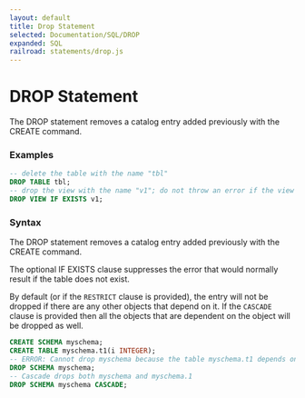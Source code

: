 ```yaml
---
layout: default
title: Drop Statement
selected: Documentation/SQL/DROP
expanded: SQL
railroad: statements/drop.js
---
```

# DROP Statement
The DROP statement removes a catalog entry added previously with the CREATE command.

### Examples
```sql
-- delete the table with the name "tbl"
DROP TABLE tbl;
-- drop the view with the name "v1"; do not throw an error if the view does not exist
DROP VIEW IF EXISTS v1;
```

### Syntax
<div id="rrdiagram"></div>

The DROP statement removes a catalog entry added previously with the CREATE command.

The optional IF EXISTS clause suppresses the error that would normally result if the table does not exist.

By default (or if the `RESTRICT` clause is provided), the entry will not be dropped if there are any other objects that depend on it. If the `CASCADE` clause is provided then all the objects that are dependent on the object will be dropped as well.

```sql
CREATE SCHEMA myschema;
CREATE TABLE myschema.t1(i INTEGER);
-- ERROR: Cannot drop myschema because the table myschema.t1 depends on it.
DROP SCHEMA myschema;
-- Cascade drops both myschema and myschema.1
DROP SCHEMA myschema CASCADE;
```

